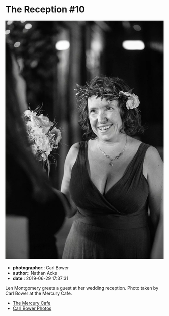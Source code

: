 # The Reception #10

![Len Montgomery greets a guest at her wedding reception](assets/2019-06-29-set-3-the-reception-10.webp)

* **photographer**:: Carl Bower  
* **author**:: Nathan Acks  
* **date**:: 2019-06-29 17:37:31

Len Montgomery greets a guest at her wedding reception. Photo taken by Carl Bower at the Mercury Cafe.

* [The Mercury Cafe](http://mercurycafe.com)
* [Carl Bower Photos](https://carlbowerphotos.com)
